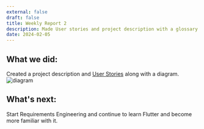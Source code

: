 ```yaml
---
external: false
draft: false
title: Weekly Report 2
description: Made User stories and project description with a glossary.
date: 2024-02-05
---
```


## What we did:
Created a project description and [User Stories](https://docs.google.com/document/d/1KYkjjphJNSgj8e-cwSEsT99ZU_ITFitxjlMfM9BU-vI/edit?usp=sharing) along with a diagram.
![diagram](https://media.discordapp.net/attachments/1194783146701488271/1203772314584612928/image.png?ex=65d24f54&is=65bfda54&hm=3d0547964884c41387c047a0864013cc94b15f06323c3227eb1ee2917614a146&)

## What's next:
Start Requirements Engineering and continue to learn Flutter and become more familiar with it.